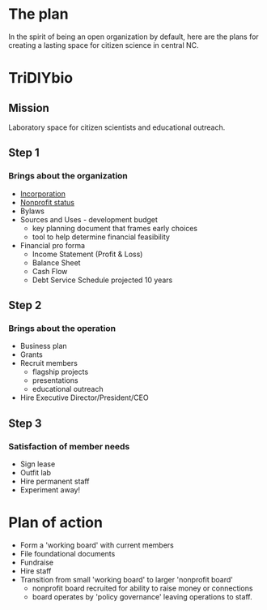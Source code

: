 # The plan

In the spirit of being an open organization by default, here are the plans for creating a lasting space for citizen science in central NC.


# TriDIYbio

## Mission
Laboratory space for citizen scientists and educational outreach.

## Step 1
### Brings about the organization
- [Incorporation](https://www.secretary.state.nc.us/corporations/pdf/NonprofitCorporation.pdf)
- [Nonprofit status](https://www.ncnonprofits.org/sites/default/files/public_resources/HowToStartA501(c)(3)Nonprofit.pdf)
- Bylaws
- Sources and Uses - development budget
  - key planning document that frames early choices
  - tool to help determine financial feasibility
- Financial pro forma
  - Income Statement (Profit & Loss)
  - Balance Sheet
  - Cash Flow
  - Debt Service Schedule projected 10 years


## Step 2
### Brings about the operation
- Business plan
- Grants
- Recruit members
  - flagship projects
  - presentations
  - educational outreach
- Hire Executive Director/President/CEO

## Step 3
### Satisfaction of member needs
- Sign lease
- Outfit lab
- Hire permanent staff
- Experiment away!


# Plan of action
- Form a 'working board' with current members
- File foundational documents
- Fundraise
- Hire staff
- Transition from small 'working board' to larger 'nonprofit board'
  - nonprofit board recruited for ability to raise money or connections
  - board operates by 'policy governance' leaving operations to staff.


